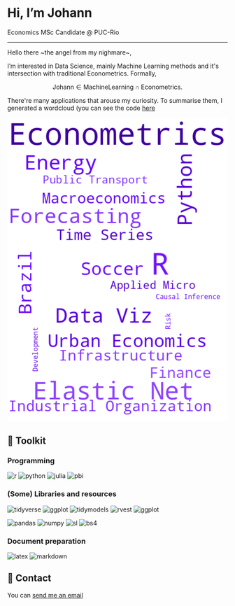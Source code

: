 # Hi, I’m Johann
Economics MSc Candidate @ PUC-Rio

****

Hello there ~the angel from my nighmare~,

I’m interested in Data Science, mainly Machine Learning methods and it's intersection with traditional Econometrics. Formally,

$$
\mathrm{Johann} \in \mathrm{Machine Learning} \cap \mathrm{Econometrics}.
$$

There're many applications that arouse my curiosity. To summarise them, I generated a wordcloud (you can see the code [here]()

![](wordcloud.png)

## 🔨 Toolkit

### Programming
![r](https://img.shields.io/badge/R-276DC3?style=for-the-badge&logo=r&logoColor=white) ![python](https://img.shields.io/badge/Python-14354C?style=for-the-badge&logo=python&logoColor=white) ![julia](https://img.shields.io/badge/julia-9558B2?style=for-the-badge&logo=julia&logoColor=white) ![pbi](https://img.shields.io/badge/Power%20Bi-edbe10?style=for-the-badge&logo=powerbi&logoColor=black)

### (Some) Libraries and resources
![tidyverse](https://img.shields.io/badge/R-tidyverse-276DC3?style=for-the-badge&logo=r&logoColor=white) ![ggplot](https://img.shields.io/badge/R-ggplot2-276DC3?style=for-the-badge&logo=r&logoColor=white) ![tidymodels](https://img.shields.io/badge/R-tidymodels-276DC3?style=for-the-badge&logo=r&logoColor=white) ![rvest](https://img.shields.io/badge/R-rvest-276DC3?style=for-the-badge&logo=r&logoColor=white) ![ggplot](https://img.shields.io/badge/R-ggplot2-276DC3?style=for-the-badge&logo=r&logoColor=white)

![pandas](https://img.shields.io/badge/Python-pandas-14354C?style=for-the-badge&logo=python&logoColor=white) ![numpy](https://img.shields.io/badge/Python-numpy-14354C?style=for-the-badge&logo=python&logoColor=white) ![sl](https://img.shields.io/badge/Python-scikit%20learn-14354C?style=for-the-badge&logo=python&logoColor=white) ![bs4](https://img.shields.io/badge/Python-BeautifulSoup-14354C?style=for-the-badge&logo=python&logoColor=white)

### Document preparation
![latex](https://img.shields.io/badge/LaTeX-white?style=for-the-badge&logo=latex&logoColor=gray) ![markdown](https://img.shields.io/badge/Markdown-000000?style=for-the-badge&logo=markdown&logoColor=white)

## 📮 Contact

You can [send me an email](mailto:johannmarques.profissional@outlook.com)
